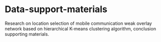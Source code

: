 # Data-support-materials
Research on location selection of mobile communication weak overlay network based on hierarchical K-means clustering algorithm, conclusion supporting materials.
